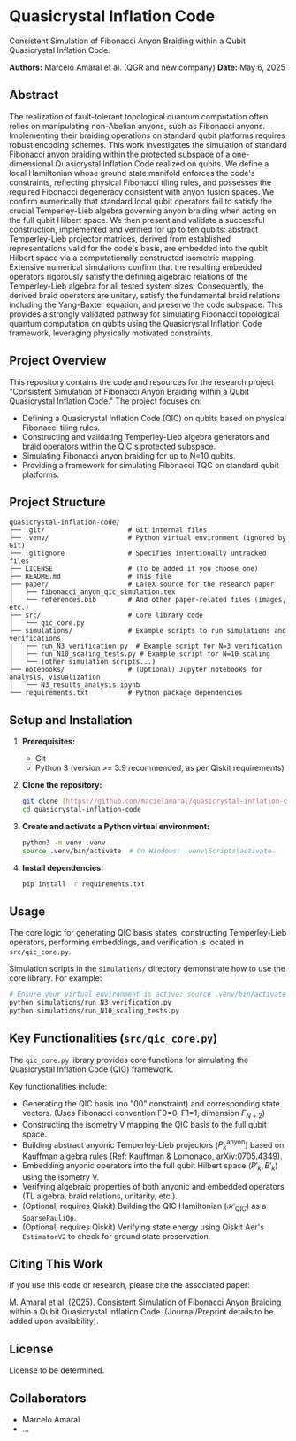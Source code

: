 # Quasicrystal Inflation Code
Consistent Simulation of Fibonacci Anyon Braiding within a Qubit Quasicrystal Inflation Code.

**Authors:** Marcelo Amaral et al. (QGR and new company)
**Date:** May 6, 2025

## Abstract

The realization of fault-tolerant topological quantum computation often relies on manipulating non-Abelian anyons, such as Fibonacci anyons. Implementing their braiding operations on standard qubit platforms requires robust encoding schemes. This work investigates the simulation of standard Fibonacci anyon braiding within the protected subspace of a one-dimensional Quasicrystal Inflation Code realized on qubits. We define a local Hamiltonian whose ground state manifold enforces the code's constraints, reflecting physical Fibonacci tiling rules, and possesses the required Fibonacci degeneracy consistent with anyon fusion spaces. We confirm numerically that standard local qubit operators fail to satisfy the crucial Temperley-Lieb algebra governing anyon braiding when acting on the full qubit Hilbert space. We then present and validate a successful construction, implemented and verified for up to ten qubits: abstract Temperley-Lieb projector matrices, derived from established representations valid for the code's basis, are embedded into the qubit Hilbert space via a computationally constructed isometric mapping. Extensive numerical simulations confirm that the resulting embedded operators rigorously satisfy the defining algebraic relations of the Temperley-Lieb algebra for all tested system sizes. Consequently, the derived braid operators are unitary, satisfy the fundamental braid relations including the Yang-Baxter equation, and preserve the code subspace. This provides a strongly validated pathway for simulating Fibonacci topological quantum computation on qubits using the Quasicrystal Inflation Code framework, leveraging physically motivated constraints.

## Project Overview

This repository contains the code and resources for the research project "Consistent Simulation of Fibonacci Anyon Braiding within a Qubit Quasicrystal Inflation Code." The project focuses on:
- Defining a Quasicrystal Inflation Code (QIC) on qubits based on physical Fibonacci tiling rules.
- Constructing and validating Temperley-Lieb algebra generators and braid operators within the QIC's protected subspace.
- Simulating Fibonacci anyon braiding for up to N=10 qubits.
- Providing a framework for simulating Fibonacci TQC on standard qubit platforms.

## Project Structure

```text
quasicrystal-inflation-code/
├── .git/                     # Git internal files
├── .venv/                    # Python virtual environment (ignored by Git)
├── .gitignore                # Specifies intentionally untracked files
├── LICENSE                   # (To be added if you choose one)
├── README.md                 # This file
├── paper/                    # LaTeX source for the research paper
│   ├── fibonacci_anyon_qic_simulation.tex
│   └── references.bib        # And other paper-related files (images, etc.)
├── src/                      # Core library code
│   └── qic_core.py
├── simulations/              # Example scripts to run simulations and verifications
│   ├── run_N3_verification.py  # Example script for N=3 verification
│   ├── run_N10_scaling_tests.py # Example script for N=10 scaling
│   └── (other simulation scripts...)
├── notebooks/                # (Optional) Jupyter notebooks for analysis, visualization
│   └── N3_results_analysis.ipynb
└── requirements.txt          # Python package dependencies
```

## Setup and Installation

1.  **Prerequisites:**
    * Git
    * Python 3 (version >= 3.9 recommended, as per Qiskit requirements)

2.  **Clone the repository:**
    ```bash
    git clone [https://github.com/macielamaral/quasicrystal-inflation-code.git](https://github.com/macielamaral/quasicrystal-inflation-code.git)
    cd quasicrystal-inflation-code
    ```

3.  **Create and activate a Python virtual environment:**
    ```bash
    python3 -m venv .venv
    source .venv/bin/activate  # On Windows: .venv\Scripts\activate
    ```

4.  **Install dependencies:**
    ```bash
    pip install -r requirements.txt
    ```

## Usage

The core logic for generating QIC basis states, constructing Temperley-Lieb operators, performing embeddings, and verification is located in `src/qic_core.py`.

Simulation scripts in the `simulations/` directory demonstrate how to use the core library. For example:
```bash
# Ensure your virtual environment is active: source .venv/bin/activate
python simulations/run_N3_verification.py
python simulations/run_N10_scaling_tests.py
```
## Key Functionalities (`src/qic_core.py`)

The `qic_core.py` library provides core functions for simulating the Quasicrystal Inflation Code (QIC) framework.

Key functionalities include:
- Generating the QIC basis (no "00" constraint) and corresponding state vectors.
  (Uses Fibonacci convention F0=0, F1=1, dimension $F_{N+2}$)
- Constructing the isometry V mapping the QIC basis to the full qubit space.
- Building abstract anyonic Temperley-Lieb projectors ($P_k^{\text{anyon}}$) based on Kauffman algebra rules (Ref: Kauffman & Lomonaco, arXiv:0705.4349).
- Embedding anyonic operators into the full qubit Hilbert space ($P'_k, B'_k$) using the isometry V.
- Verifying algebraic properties of both anyonic and embedded operators (TL algebra, braid relations, unitarity, etc.).
- (Optional, requires Qiskit) Building the QIC Hamiltonian ($\mathcal{H}_{\text{QIC}}$) as a `SparsePauliOp`.
- (Optional, requires Qiskit) Verifying state energy using Qiskit Aer's `EstimatorV2` to check for ground state preservation.

## Citing This Work

If you use this code or research, please cite the associated paper:

M. Amaral et al. (2025). Consistent Simulation of Fibonacci Anyon Braiding within a Qubit Quasicrystal Inflation Code. (Journal/Preprint details to be added upon availability).

## License

License to be determined.

## Collaborators

- Marcelo Amaral
- ...

